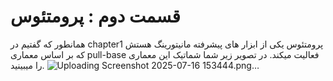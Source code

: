# قسمت دوم : پرومتئوس

همانطور که گفتیم در chapter1 پرومتئوس یکی از ابزار های پیشرفته مانیتورینگ هستش که بر اساس معماری pull-base فعالیت میکند. در تصویر زیر شما شماتیک این معماری را میبینید.
![Uploading Screenshot 2025-07-16 153444.png…]()
